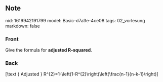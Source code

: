 ## Note
nid: 1619942191799
model: Basic-d7a3e-4ce08
tags: 02_vorlesung
markdown: false

### Front
Give the formula for <b>adjusted R-squared</b>.

### Back
\[\text { Adjusted } R^{2}=1-\left(1-R^{2}\right)\left(\frac{n-1}{n-k-1}\right)\]
